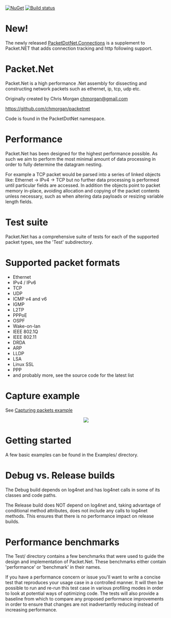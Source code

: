 [![NuGet](https://img.shields.io/nuget/v/PacketDotNet.svg)](https://www.nuget.org/packages/PacketDotNet/)
[![Build status](https://github.com/chmorgan/packetnet/workflows/.NET/badge.svg)](https://github.com/chmorgan/packetnet/actions)

New!
==========
The newly released [PacketDotNet.Connections](http://github.com/chmorgan/packetnet-connections) is a supplement to Packet.NET that
adds connection tracking and http following support.

Packet.Net
==========

Packet.Net is a high performance .Net assembly for dissecting and constructing
network packets such as ethernet, ip, tcp, udp etc.

Originally created by Chris Morgan <chmorgan@gmail.com>

https://github.com/chmorgan/packetnet

Code is found in the PacketDotNet namespace.

Performance
======
Packet.Net has been designed for the highest performance possible. As such we aim to perform the most minimal amount of data processing in order to fully determine the datagram nesting.

For example a TCP packet would be parsed into a series of linked objects like: Ethernet -> IPv4 -> TCP but no further data processing is performed until particular fields are accessed. In addition the objects point to packet memory in-place, avoiding allocation and copying of the packet contents unless necessary, such as when altering data payloads or resizing variable length fields.

Test suite
=====
Packet.Net has a comprehensive suite of tests for each of the supported packet types, see the 'Test' subdirectory.

Supported packet formats
=====
* Ethernet
* IPv4 / IPv6
* TCP
* UDP
* ICMP v4 and v6
* IGMP
* L2TP
* PPPoE
* OSPF
* Wake-on-lan
* IEEE 802.1Q
* IEEE 802.11
* DRDA
* ARP
* LLDP
* LSA
* Linux SSL
* PPP
* and probably more, see the source code for the latest list

Capture example
==============
See [Capturing packets example](https://github.com/chmorgan/packetnet/tree/master/Examples/CapturingAndParsingPackets)

<p align="center"><img src="/terminalizer/captureexample.gif?raw=true"/></p>

Getting started
===============

A few basic examples can be found in the Examples/ directory.


Debug vs. Release builds
========================

The Debug build depends on log4net and has log4net calls in some of its classes and
code paths.

The Release build does NOT depend on log4net and, taking advantage of conditional
method attributes, does not include any calls to log4net methods. This ensures that there
is no performance impact on release builds.


Performance benchmarks
======================

The Test/ directory contains a few benchmarks that were used to guide the design
and implementation of Packet.Net. These benchmarks either contain 'performance' or
'benchmark' in their names.

If you have a performance concern or issue you'll want to write a concise test that reproduces
your usage case in a controlled manner. It will then be possible to run and re-run
this test case in various profiling modes in order to look at potential ways of
optimizing code. The tests will also provide a baseline from which to compare
any proposed performance improvements in order to ensure that changes are not
inadvertantly reducing instead of increasing performance.
